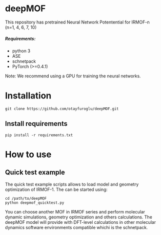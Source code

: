 # deepMOF
This repository has pretrained Neural Network Potentential for IRMOF-n (n=1, 4, 6, 7, 10)
 
##### Requirements:
- python 3
- ASE
- schnetpack
- PyTorch (>=0.4.1)

Note: We recommend using a GPU for training the neural networks.

# Installation

```
git clone https://github.com/otayfuroglu/deepMOF.git

```
## Install requirements
```
pip install -r requirements.txt
```
# How to use

## Quick test example

The quick test example scripts allows to load model and geometry optimization of IRMOF-1.
The can be started using:

```
cd /path/to/deepMOF
python deepmof_quicktest.py
```
  
You can choose another MOF in IRMOF series and perform molecular dynamic simulations, geometry optimization and others calculations. The deepMOF model will provide with DFT-level calculations in other molecular dynamics software environments compatible whichi is the schnetpack.


